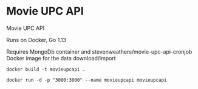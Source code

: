Movie UPC API
=======

Movie UPC API

Runs on Docker, Go 1.13

Requires MongoDb container and stevenweathers/movie-upc-api-cronjob Docker image for the data download/import

```
docker build -t movieupcapi .

docker run -d -p "3000:3000" --name movieupcapi movieupcapi
```
